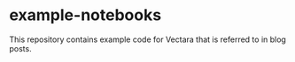 # example-notebooks
This repository contains example code for Vectara that is referred to in blog posts.
